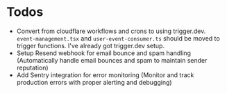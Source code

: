 # Todos

- Convert from cloudflare workflows and crons to using trigger.dev. `event-management.tsx` and `user-event-consumer.ts` should be moved to trigger functions. I've already got trigger.dev setup.
- Setup Resend webhook for email bounce and spam handling (Automatically handle email bounces and spam to maintain sender reputation)
- Add Sentry integration for error monitoring (Monitor and track production errors with proper alerting and debugging)
